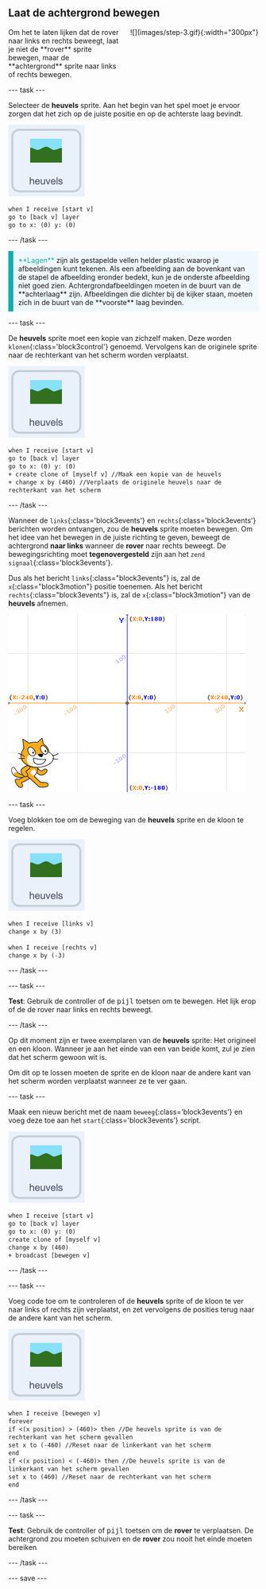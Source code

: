 ## Laat de achtergrond bewegen

<div style="display: flex; flex-wrap: wrap">
<div style="flex-basis: 200px; flex-grow: 1; margin-right: 15px;">
Om het te laten lijken dat de rover naar links en rechts beweegt, laat je niet de **rover** sprite bewegen, maar de **achtergrond** sprite naar links of rechts bewegen.
</div>
<div>
![](images/step-3.gif){:width="300px"}
</div>
</div>

--- task ---

Selecteer de **heuvels** sprite. Aan het begin van het spel moet je ervoor zorgen dat het zich op de juiste positie en op de achterste laag bevindt.

![De heuvels sprite.](images/hills-sprite.png)

```blocks3
when I receive [start v]
go to [back v] layer
go to x: (0) y: (0)
```

--- /task ---

<p style="border-left: solid; border-width:10px; border-color: #0faeb0; background-color: aliceblue; padding: 10px;">
<span style="color: #0faeb0">**Lagen**</span> zijn als gestapelde vellen helder plastic waarop je afbeeldingen kunt tekenen. Als een afbeelding aan de bovenkant van de stapel de afbeelding eronder bedekt, kun je de onderste afbeelding niet goed zien. Achtergrondafbeeldingen moeten in de buurt van de **achterlaag** zijn. Afbeeldingen die dichter bij de kijker staan, moeten zich in de buurt van de **voorste** laag bevinden.
</p>

--- task ---

De **heuvels** sprite moet een kopie van zichzelf maken. Deze worden `klonen`{:class='block3control'} genoemd. Vervolgens kan de originele sprite naar de rechterkant van het scherm worden verplaatst.

![De heuvels sprite.](images/hills-sprite.png)

```blocks3
when I receive [start v]
go to [back v] layer
go to x: (0) y: (0)
+ create clone of [myself v] //Maak een kopie van de heuvels
+ change x by (460) //Verplaats de originele heuvels naar de rechterkant van het scherm
```

--- /task ---

Wanneer de `links`{:class='block3events'} en `rechts`{:class='block3events'} berichten worden ontvangen, zou de **heuvels** sprite moeten bewegen. Om het idee van het bewegen in de juiste richting te geven, beweegt de achtergrond **naar links** wanneer de **rover** naar rechts beweegt. De bewegingsrichting moet **tegenovergesteld** zijn aan het `zend signaal`{:class='block3events'}.

Dus als het bericht `links`{:class="block3events"} is, zal de `x`{:class="block3motion"} positie toenemen. Als het bericht `rechts`{:class="block3events"} is, zal de `x`{:class="block3motion"} van de **heuvels** afnemen.

![Scratch speelveld weergegeven met een sprite in de rechterbenedenhoek en een x y-coördinatensysteem als achtergrond.](images/scratch-grid.png)

--- task ---

Voeg blokken toe om de beweging van de **heuvels** sprite en de kloon te regelen.

![De heuvels sprite.](images/hills-sprite.png)

```blocks3
when I receive [links v]
change x by (3)

when I receive [rechts v]
change x by (-3)
```

--- /task ---

--- task ---

**Test**: Gebruik de controller of de <kbd>pijl</kbd> toetsen om te bewegen. Het lijk erop of de de rover naar links en rechts beweegt.

--- /task ---

Op dit moment zijn er twee exemplaren van de **heuvels** sprite: Het origineel en een kloon. Wanneer je aan het einde van een van beide komt, zul je zien dat het scherm gewoon wit is.

Om dit op te lossen moeten de sprite en de kloon naar de andere kant van het scherm worden verplaatst wanneer ze te ver gaan.

--- task ---

Maak een nieuw bericht met de naam `beweeg`{:class='block3events'} en voeg deze toe aan het `start`{:class='block3events'} script.

![De heuvels sprite.](images/hills-sprite.png)

```blocks3
when I receive [start v]
go to [back v] layer
go to x: (0) y: (0)
create clone of [myself v]
change x by (460) 
+ broadcast [bewegen v]
```

--- /task ---

--- task ---

Voeg code toe om te controleren of de **heuvels** sprite of de kloon te ver naar links of rechts zijn verplaatst, en zet vervolgens de posities terug naar de andere kant van het scherm.

![De heuvels sprite.](images/hills-sprite.png)

```blocks3
when I receive [bewegen v]
forever
if <(x position) > (460)> then //De heuvels sprite is van de rechterkant van het scherm gevallen
set x to (-460) //Reset naar de linkerkant van het scherm
end
if <(x position) < (-460)> then //De heuvels sprite is van de linkerkant van het scherm gevallen
set x to (460) //Reset naar de rechterkant van het scherm
end
```

--- /task ---

--- task ---

**Test**: Gebruik de controller of <kbd>pijl</kbd> toetsen om de **rover** te verplaatsen. De achtergrond zou moeten schuiven en de **rover** zou nooit het einde moeten bereiken

--- /task ---

--- save ---
